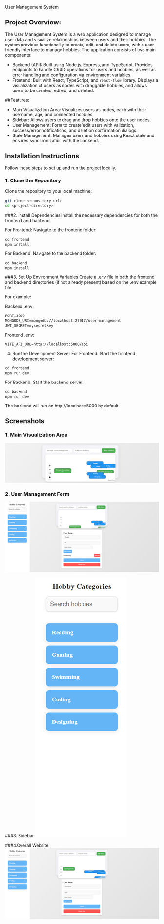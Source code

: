 User Management System

## Project Overview:
The User Management System is a web application designed to manage user data and visualize relationships between users and their hobbies. The system provides functionality to create, edit, and delete users, with a user-friendly interface to manage hobbies. The application consists of two main components:

- Backend (API): Built using Node.js, Express, and TypeScript. Provides endpoints to handle CRUD operations for users and hobbies, as well as error handling and configuration via environment variables.
- Frontend: Built with React, TypeScript, and `react-flow` library. Displays a visualization of users as nodes with draggable hobbies, and allows users to be created, edited, and deleted.

##Features:
- Main Visualization Area: Visualizes users as nodes, each with their username, age, and connected hobbies.
- Sidebar: Allows users to drag and drop hobbies onto the user nodes.
- User Management: Form to create/edit users with validation, success/error notifications, and deletion confirmation dialogs.
- State Management: Manages users and hobbies using React state and ensures synchronization with the backend.

## Installation Instructions
Follow these steps to set up and run the project locally.

### 1. Clone the Repository

Clone the repository to your local machine:

```bash
git clone <repository-url>
cd <project-directory>
```

###2. Install Dependencies
Install the necessary dependencies for both the frontend and backend.

For Frontend:
Navigate to the frontend folder:
```
cd frontend
npm install
```

For Backend:
Navigate to the backend folder:
```
cd backend
npm install
```
###3. Set Up Environment Variables
Create a .env file in both the frontend and backend directories (if not already present) based on the .env.example file.

For example:

Backend .env:
```
PORT=3000
MONGODB_URI=mongodb://localhost:27017/user-management
JWT_SECRET=mysecretkey
```
Frontend .env:
```
VITE_API_URL=http://localhost:5000/api
```
4. Run the Development Server
For Frontend:
Start the frontend development server:
```
cd frontend
npm run dev
```

For Backend:
Start the backend server:
```
cd backend
npm run dev
```
The backend will run on http://localhost:5000 by default.

## Screenshots
### 1. Main Visualization Area
![Main Visualization](images/screenshot1.png)

### 2. User Management Form
![User Management Form](images/screenshot4.png)

###3. Sidebar 
![Sidebar](images/screenshot2.png)

###4.Overall Website
![Website](images/screenshot3.png)
